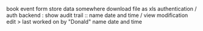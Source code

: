 book event form
store data somewhere
download file as xls
authentication / auth
backend : show audit trail :: name date and time / view modification
edit > last worked on by "Donald" name date and time